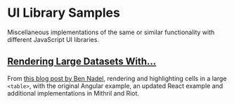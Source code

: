 # UI Library Samples

Miscellaneous implementations of the same or similar functionality with different JavaScript UI libraries.

## [Rendering Large Datasets With&hellip;](https://insin.github.io/ui-lib-examples/large-datasets/index.html)

From [this blog post by Ben Nadel](http://www.bennadel.com/blog/2864-rendering-large-datasets-with-angularjs-and-reactjs.htm), rendering and highlighting cells in a large `<table>`, with the original Angular example, an updated React example and additional implementations in Mithril and Riot.

